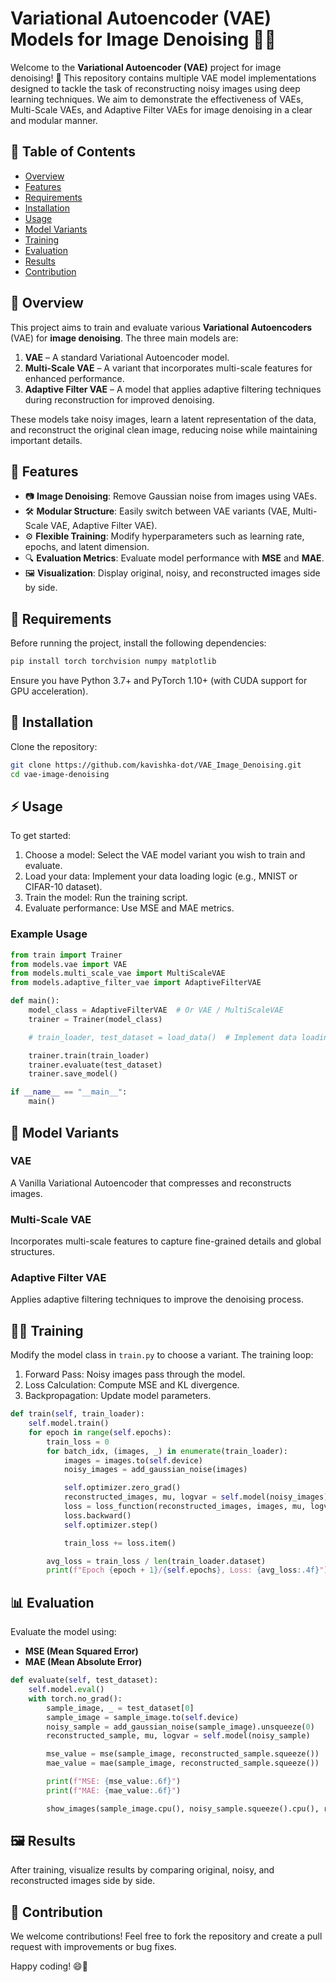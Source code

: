 # Variational Autoencoder (VAE) Models for Image Denoising 📸🔧

Welcome to the **Variational Autoencoder (VAE)** project for image denoising! 🎉 This repository contains multiple VAE model implementations designed to tackle the task of reconstructing noisy images using deep learning techniques. We aim to demonstrate the effectiveness of VAEs, Multi-Scale VAEs, and Adaptive Filter VAEs for image denoising in a clear and modular manner.

## 📂 Table of Contents

- [Overview](#-overview)
- [Features](#-features)
- [Requirements](#-requirements)
- [Installation](#-installation)
- [Usage](#-usage)
- [Model Variants](#-model-variants)
- [Training](#-training)
- [Evaluation](#-evaluation)
- [Results](#-results)
- [Contribution](#-contribution)

## 🚀 Overview

This project aims to train and evaluate various **Variational Autoencoders** (VAE) for **image denoising**. The three main models are:

1. **VAE** – A standard Variational Autoencoder model.
2. **Multi-Scale VAE** – A variant that incorporates multi-scale features for enhanced performance.
3. **Adaptive Filter VAE** – A model that applies adaptive filtering techniques during reconstruction for improved denoising.

These models take noisy images, learn a latent representation of the data, and reconstruct the original clean image, reducing noise while maintaining important details.

## 🌟 Features

- 📷 **Image Denoising**: Remove Gaussian noise from images using VAEs.
- 🛠️ **Modular Structure**: Easily switch between VAE variants (VAE, Multi-Scale VAE, Adaptive Filter VAE).
- ⚙️ **Flexible Training**: Modify hyperparameters such as learning rate, epochs, and latent dimension.
- 🔍 **Evaluation Metrics**: Evaluate model performance with **MSE** and **MAE**.
- 🖼️ **Visualization**: Display original, noisy, and reconstructed images side by side.

## 📝 Requirements

Before running the project, install the following dependencies:

```bash
pip install torch torchvision numpy matplotlib
```

Ensure you have Python 3.7+ and PyTorch 1.10+ (with CUDA support for GPU acceleration).

## 🔧 Installation

Clone the repository:

```bash
git clone https://github.com/kavishka-dot/VAE_Image_Denoising.git
cd vae-image-denoising
```

## ⚡ Usage

To get started:

1. Choose a model: Select the VAE model variant you wish to train and evaluate.
2. Load your data: Implement your data loading logic (e.g., MNIST or CIFAR-10 dataset).
3. Train the model: Run the training script.
4. Evaluate performance: Use MSE and MAE metrics.

### Example Usage

```python
from train import Trainer
from models.vae import VAE
from models.multi_scale_vae import MultiScaleVAE
from models.adaptive_filter_vae import AdaptiveFilterVAE

def main():
    model_class = AdaptiveFilterVAE  # Or VAE / MultiScaleVAE
    trainer = Trainer(model_class)

    # train_loader, test_dataset = load_data()  # Implement data loading

    trainer.train(train_loader)
    trainer.evaluate(test_dataset)
    trainer.save_model()

if __name__ == "__main__":
    main()
```

## 🧠 Model Variants

### **VAE**
A Vanilla Variational Autoencoder that compresses and reconstructs images.

### **Multi-Scale VAE**
Incorporates multi-scale features to capture fine-grained details and global structures.

### **Adaptive Filter VAE**
Applies adaptive filtering techniques to improve the denoising process.

## 🏋️‍♂️ Training

Modify the model class in `train.py` to choose a variant. The training loop:

1. Forward Pass: Noisy images pass through the model.
2. Loss Calculation: Compute MSE and KL divergence.
3. Backpropagation: Update model parameters.

```python
def train(self, train_loader):
    self.model.train()
    for epoch in range(self.epochs):
        train_loss = 0
        for batch_idx, (images, _) in enumerate(train_loader):
            images = images.to(self.device)
            noisy_images = add_gaussian_noise(images)

            self.optimizer.zero_grad()
            reconstructed_images, mu, logvar = self.model(noisy_images)
            loss = loss_function(reconstructed_images, images, mu, logvar)
            loss.backward()
            self.optimizer.step()

            train_loss += loss.item()

        avg_loss = train_loss / len(train_loader.dataset)
        print(f"Epoch {epoch + 1}/{self.epochs}, Loss: {avg_loss:.4f}")
```

## 📊 Evaluation

Evaluate the model using:

- **MSE (Mean Squared Error)**
- **MAE (Mean Absolute Error)**

```python
def evaluate(self, test_dataset):
    self.model.eval()
    with torch.no_grad():
        sample_image, _ = test_dataset[0]
        sample_image = sample_image.to(self.device)
        noisy_sample = add_gaussian_noise(sample_image).unsqueeze(0)
        reconstructed_sample, mu, logvar = self.model(noisy_sample)

        mse_value = mse(sample_image, reconstructed_sample.squeeze())
        mae_value = mae(sample_image, reconstructed_sample.squeeze())

        print(f"MSE: {mse_value:.6f}")
        print(f"MAE: {mae_value:.6f}")

        show_images(sample_image.cpu(), noisy_sample.squeeze().cpu(), reconstructed_sample.squeeze().cpu())
```

## 🖼️ Results

After training, visualize results by comparing original, noisy, and reconstructed images side by side.

## 🤝 Contribution

We welcome contributions! Feel free to fork the repository and create a pull request with improvements or bug fixes.

Happy coding! 😄🚀
